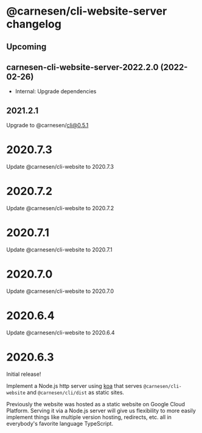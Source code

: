 # **@carnesen/cli-website-server** changelog

## Upcoming

## carnesen-cli-website-server-2022.2.0 (2022-02-26)

- Internal: Upgrade dependencies

## 2021.2.1
Upgrade to @carnesen/cli@0.5.1

# 2020.7.3
Update @carnesen/cli-website to 2020.7.3

# 2020.7.2
Update @carnesen/cli-website to 2020.7.2

# 2020.7.1
Update @carnesen/cli-website to 2020.7.1

# 2020.7.0
Update @carnesen/cli-website to 2020.7.0

# 2020.6.4
Update @carnesen/cli-website to 2020.6.4

# 2020.6.3
Initial release!

Implement a Node.js http server using [koa](https://koajs.com/) that serves `@carnesen/cli-website` and `@carnesen/cli/dist` as static sites.

Previously the website was hosted as a static website on Google Cloud Platform. Serving it via a Node.js server will give us flexibility to more easily implement things like multiple version hosting, redirects, etc. all in everybody's favorite language TypeScript.
